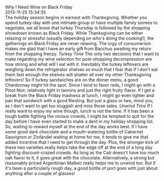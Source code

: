 Why I Need Wine on Black Friday<br/>2013-11-25 15:34:35<br/>The holiday season begins in earnest with Thanksgiving. Whether you spend turkey-day with one intimate group or have multiple family soirees to negotiate, we all know that turkey Thursday is followed by the shopping showdown known as Black Friday. While Thanksgiving can be either relaxing or stressful (usually depending on who\'s doing the cooking!), the gatherings on Black Friday are never relaxing. The orgy of consumerism makes me glad that I have an early gift from Bacchus awaiting my return from the shopping frenzy. *Turkey Time* The only two decisions that I want to make regarding my wine selection for post-shopping decompression are how strong and what will I eat with it. Inevitably the turkey leftovers are weighing down the refrigerator shelves so much that I fear that if I don\'t eat them fast enough the shelves will shatter all over my other Thanksgiving leftovers! So if turkey sandwiches are on the dinner menu, a good Chardonnay might hit the spot. Since I tend to favor reds, I might go with a Pinot Noir, relatively light in tannins and just the right fruity flavor. If I get a break from the Black Friday madness at lunch, I might go even lighter and pair that sandwich with a good Riesling. But just a glass or two, mind you, as I don\'t want to get too sluggish and miss those sales. *Unwind Time* If I really want to enjoy my wine though, lunch is not the time. If it has been a tough battle fighting the vicious crowds, I might be tempted to quit for the day before I have even started to make a dent in my holiday shopping list. So, waiting to reward myself at the end of the day works best. If I have some good dark chocolate and a mouth-watering bottle of Cabernet Sauvignon or Zinfandel waiting at home for me, it tends to give me that added incentive that I need to get through the day. Plus, the stronger kick of these two varieties really helps take the edge off at the end of a long day fighting discount-crazed crowds. As long as the Cab doesn\'t have too much oak flavor to it, it goes great with the chocolate. Alternatively, a strong but reasonably priced Argentinian Malbec really helps me to unwind too. But if it\'s been a particularly rough day, a good bottle of port goes with just about anything after a couple of glasses!

<div></div><div center="" style="\"text-align:"><span style="\"text-decoration:" underline="">